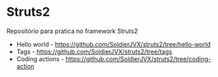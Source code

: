# Struts2

Repositório para pratica no framework Struts2

- Hello world - https://github.com/SoldierJVX/struts2/tree/hello-world
- Tags - https://github.com/SoldierJVX/struts2/tree/tags
- Coding actions - https://github.com/SoldierJVX/struts2/tree/coding-action

